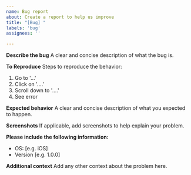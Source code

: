 ```yaml
---
name: Bug report
about: Create a report to help us improve
title: "[Bug] "
labels: 'bug'
assignees: ''

---
```


**Describe the bug**
A clear and concise description of what the bug is.

**To Reproduce**
Steps to reproduce the behavior:
1. Go to '...'
2. Click on '....'
3. Scroll down to '....'
4. See error

**Expected behavior**
A clear and concise description of what you expected to happen.

**Screenshots**
If applicable, add screenshots to help explain your problem.

**Please include the following information:**
 - OS: [e.g. iOS]
 - Version [e.g. 1.0.0]

**Additional context**
Add any other context about the problem here.
